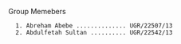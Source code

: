 Group Memebers 

      1. Abreham Abebe .............. UGR/22507/13
      2. Abdulfetah Sultan .......... UGR/22542/13
      
